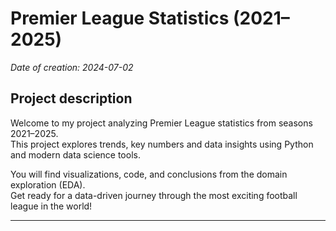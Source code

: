 # Premier League Statistics (2021–2025)

*Date of creation: 2024-07-02*

## Project description

Welcome to my project analyzing Premier League statistics from seasons 2021–2025.  
This project explores trends, key numbers and data insights using Python and modern data science tools.

You will find visualizations, code, and conclusions from the domain exploration (EDA).  
Get ready for a data-driven journey through the most exciting football league in the world!

---
